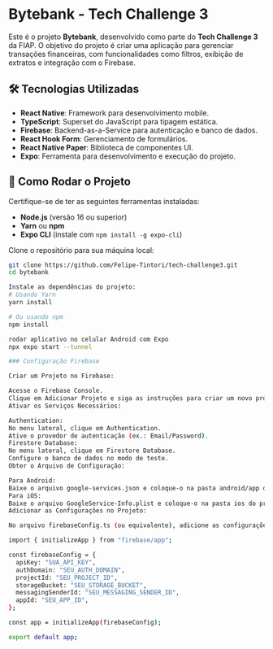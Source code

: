 # Bytebank - Tech Challenge 3

Este é o projeto **Bytebank**, desenvolvido como parte do **Tech Challenge 3** da FIAP. O objetivo do projeto é criar uma aplicação para gerenciar transações financeiras, com funcionalidades como filtros, exibição de extratos e integração com o Firebase.

## 🛠️ Tecnologias Utilizadas

- **React Native**: Framework para desenvolvimento mobile.
- **TypeScript**: Superset do JavaScript para tipagem estática.
- **Firebase**: Backend-as-a-Service para autenticação e banco de dados.
- **React Hook Form**: Gerenciamento de formulários.
- **React Native Paper**: Biblioteca de componentes UI.
- **Expo**: Ferramenta para desenvolvimento e execução do projeto.

## 🚀 Como Rodar o Projeto

Certifique-se de ter as seguintes ferramentas instaladas:
- **Node.js** (versão 16 ou superior)
- **Yarn** ou **npm**
- **Expo CLI** (instale com `npm install -g expo-cli`)

Clone o repositório para sua máquina local:
```bash
git clone https://github.com/Felipe-Tintori/tech-challenge3.git
cd bytebank

Instale as dependências do projeto:
# Usando Yarn
yarn install

# Ou usando npm
npm install

rodar aplicativo no celular Android com Expo
npx expo start --tunnel

### Configuração Firebase

Criar um Projeto no Firebase:

Acesse o Firebase Console.
Clique em Adicionar Projeto e siga as instruções para criar um novo projeto.
Ativar os Serviços Necessários:

Authentication:
No menu lateral, clique em Authentication.
Ative o provedor de autenticação (ex.: Email/Password).
Firestore Database:
No menu lateral, clique em Firestore Database.
Configure o banco de dados no modo de teste.
Obter o Arquivo de Configuração:

Para Android:
Baixe o arquivo google-services.json e coloque-o na pasta android/app do projeto.
Para iOS:
Baixe o arquivo GoogleService-Info.plist e coloque-o na pasta ios do projeto.
Adicionar as Configurações no Projeto:

No arquivo firebaseConfig.ts (ou equivalente), adicione as configurações do Firebase:

import { initializeApp } from "firebase/app";

const firebaseConfig = {
  apiKey: "SUA_API_KEY",
  authDomain: "SEU_AUTH_DOMAIN",
  projectId: "SEU_PROJECT_ID",
  storageBucket: "SEU_STORAGE_BUCKET",
  messagingSenderId: "SEU_MESSAGING_SENDER_ID",
  appId: "SEU_APP_ID",
};

const app = initializeApp(firebaseConfig);

export default app;
